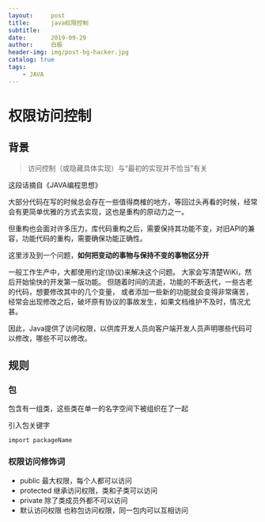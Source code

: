 ```yaml
---
layout:     post
title:      java权限控制
subtitle:
date:       2019-09-29
author:     白板
header-img: img/post-bg-hacker.jpg
catalog: true
tags:
    - JAVA
---
```


# 权限访问控制

## 背景

>访问控制（或隐藏具体实现）与“最初的实现并不恰当”有关

这段话摘自《JAVA编程思想》

大部分代码在写的时候总会存在一些值得商榷的地方，等回过头再看的时候，经常会有更简单优雅的方式去实现，这也是重构的原动力之一。

但重构也会面对许多压力，库代码重构之后，需要保持其功能不变，对旧API的兼容，功能代码的重构，需要确保功能正确性。

这里涉及到一个问题，**如何把变动的事物与保持不变的事物区分开**

一般工作生产中，大都使用约定(协议)来解决这个问题。
大家会写清楚WiKi，然后开始愉快的开发第一版功能。
但随着时间的流逝，功能的不断迭代，一些古老的代码，想要修改其中的几个变量，
或者添加一些新的功能就会变得非常痛苦，经常会出现修改之后，破坏原有协议的事故发生，如果文档维护不及时，情况尤甚。

因此，Java提供了访问权限，以供库开发人员向客户端开发人员声明哪些代码可以修改，哪些不可以修改。


## 规则

### 包

包含有一组类，这些类在单一的名字空间下被组织在了一起

引入包关键字

    import packageName

### 权限访问修饰词

- public 最大权限，每个人都可以访问
- protected 继承访问权限，类和子类可以访问
- private 除了类成员外都不可以访问
- 默认访问权限 也称包访问权限，同一包内可以互相访问

